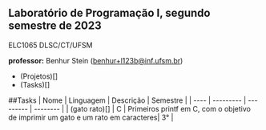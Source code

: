 
## Laboratório de Programação I, segundo semestre de 2023
ELC1065 DLSC/CT/UFSM

**professor:** Benhur Stein (benhur+l123b@inf.ufsm.br)

 * (Projetos)[]
 * (Tasks)[]

##Tasks
| Nome | Linguagem | Descrição | Semestre |
| ---- | --------- | --------- | -------- |
| (gato rato)[] | C | Primeiros printf em C, com o objetivo de imprimir um gato e um rato em caracteres| 3° |


